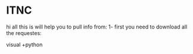 # ITNC

hi all this is will help you to pull info from:
1- first you need to download all the requestes:

visual +python 

